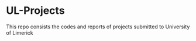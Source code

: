 # UL-Projects


This repo consists the codes and reports of projects submitted to University of Limerick

